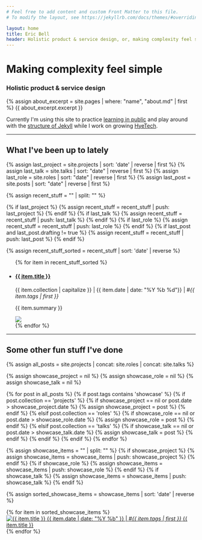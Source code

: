 ```yaml
---
# Feel free to add content and custom Front Matter to this file.
# To modify the layout, see https://jekyllrb.com/docs/themes/#overriding-theme-defaults

layout: home
title: Eric Bell
header: Holistic product & service design, or, making complexity feel simple
---
```


# Making complexity feel simple

### Holistic product & service design

{% assign about_excerpt = site.pages | where: "name", "about.md" | first %}
{{ about_excerpt.excerpt }}<br/>

<!-- I've worked across entereprise, startups, consultancies, on local and remote teams distributed across San Francisco to Singapore, France to Armenia. Right now I'm looking for a distributed team with a culture of intentional collaboration. -->

Currently I'm using this site to practice [learning in public](https://www.swyx.io/learn-in-public/) and play around with the [structure of Jekyll](https://github.com/ericthebell/ericthebell.github.io) while I work on growing [HyeTech](https://hyetech.io/).

<hr>

## What I've been up to lately

{% assign last_project = site.projects | sort: 'date' | reverse | first %}
{% assign last_talk = site.talks | sort: "date" | reverse | first %}
{% assign last_role = site.roles | sort: "date" | reverse | first %}
{% assign last_post = site.posts | sort: "date" | reverse | first %}

{% assign recent_stuff = "" | split: "" %} <!-- Initialize as empty array -->

<!-- Then assign items -->
{% if last_project %}
  {% assign recent_stuff = recent_stuff | push: last_project %}
{% endif %}
{% if last_talk %}
  {% assign recent_stuff = recent_stuff | push: last_talk %}
{% endif %}
{% if last_role %}
  {% assign recent_stuff = recent_stuff | push: last_role %}
{% endif %}
{% if last_post and last_post.drafting != true %}
  {% assign recent_stuff = recent_stuff | push: last_post %}
{% endif %}

{% assign recent_stuff_sorted = recent_stuff | sort: 'date' | reverse %}

<ul class="post-list">
{% for item in recent_stuff_sorted %}
	<li>
		<div class ="row-block">
			<div class="row-text">
				<h4><a href="{{ item.url }}">{{ item.title }}</a></h4>
				<div class="post-meta">{{ item.collection | capitalize }} | {{ item.date | date: "%Y %b %d"}} | <em>#{{ item.tags | first }}</em></div>
				<p>{{ item.summary }}</p>
			</div>
			<div class="row-thumb">
				<img src="{{ item.thumbnail | default: '/assets/images/eric_viki.png' }}">
			</div>
		</div>
	</li>
{% endfor %}
</ul>

<!-- deprecating old "what I've been up to"
<hr>

## What I've been up to

{% assign last_role = site.roles | sort: "date" | reverse | first %}
{% if last_role %}
<h3><a href="{{ last_role.url }}">{{ last_role.company }}</a></h3>
<div class ="row-block">
	<div class="row-text">
		<strong>{{ last_role.position }}</strong><br/>
		<p><em>{{ last_role.date | date: "%Y %b" }}</em></p>
		{{ last_role.summary | markdownify }}
	</div>
	<div class="row-thumb">
		<img src="{{ last_role.thumbnail | default: '/assets/images/eric_viki.png' }}" alt="{{ last_role.company }}">
	</div>
</div>
{% endif %}

{% assign recent_talk = site.talks | sort: "date" | reverse | first %}
{% if recent_talk %}
<h3><a href="{{ recent_talk.url }}">{{ recent_talk.title }}</a></h3>
<div class="row-block">
    <div class="row-text">
		<strong>{{ recent_talk.context }}</strong>
	    <p><em>{{ recent_talk.date | date: "%Y %b" }}</em><br/>
	    {{ recent_talk.summary | markdownify }}</p>
	</div>
	<div class="row-thumb">
		<img src="{{ recent_talk.thumbnail | default: '/assets/images/eric_viki.png' }}" alt="{{ last_role.company }}">
	</div>
</div>
{% endif %}

-->

<hr>

## Some other fun stuff I've done

<!-- Merge collections into one -->
{% assign all_posts = site.projects | concat: site.roles | concat: site.talks %}

<!-- Initialize the showcase entries -->
{% assign showcase_project = nil %}
{% assign showcase_role = nil %}
{% assign showcase_talk = nil %}

<!-- Loop through all the posts -->
<!-- {% for post in all_posts %}
  {% if post.tags contains 'showcase' %}
    {% if post.collection == 'projects' and showcase_project == nil %}
      {% assign showcase_project = post %}
    {% elsif post.collection == 'roles' and showcase_role == nil %}
      {% assign showcase_role = post %}
    {% elsif post.collection == 'talks' and showcase_talk == nil %}
      {% assign showcase_talk = post %}
    {% endif %}
  {% endif %}
{% endfor %} -->

{% for post in all_posts %}
  {% if post.tags contains 'showcase' %}
    {% if post.collection == 'projects' %}
      {% if showcase_project == nil or post.date > showcase_project.date %}
        {% assign showcase_project = post %}
      {% endif %}
    {% elsif post.collection == 'roles' %}
      {% if showcase_role == nil or post.date > showcase_role.date %}
        {% assign showcase_role = post %}
      {% endif %}
    {% elsif post.collection == 'talks' %}
      {% if showcase_talk == nil or post.date > showcase_talk.date %}
        {% assign showcase_talk = post %}
      {% endif %}
    {% endif %}
  {% endif %}
{% endfor %}

<!-- Gather the showcase items in a single array -->
{% assign showcase_items = "" | split: "" %}
{% if showcase_project %}
  {% assign showcase_items = showcase_items | push: showcase_project %}
{% endif %}
{% if showcase_role %}
  {% assign showcase_items = showcase_items | push: showcase_role %}
{% endif %}
{% if showcase_talk %}
  {% assign showcase_items = showcase_items | push: showcase_talk %}
{% endif %}

<!-- Sort the showcase items by date (newest first) -->
{% assign sorted_showcase_items = showcase_items | sort: 'date' | reverse %}

<!-- Display the sorted thumbnails -->
<div class="container">
	<div class="row">
		{% for item in sorted_showcase_items %}
		<div class="thumb-box">
			<a href="{{ item.url }}">
	    	<img src="{{ item.thumbnail | default: '/assets/images/eric_viki.png' }}" alt="{{ item.title }}">
	        <span class="overlay-box">
	        	<span class="meta">{{ item.date | date: "%Y %b" }} | <em>#{{ item.tags | first }}</em></span>
	        	<span class="main-title">
	        	<!-- {% if item.company %}{{ item.company }}: {% endif %} -->
	        	{{ item.title }}</span>
	    	</span>
	    	</a>	
	    </div>
	    {% endfor %}
	</div>
</div>